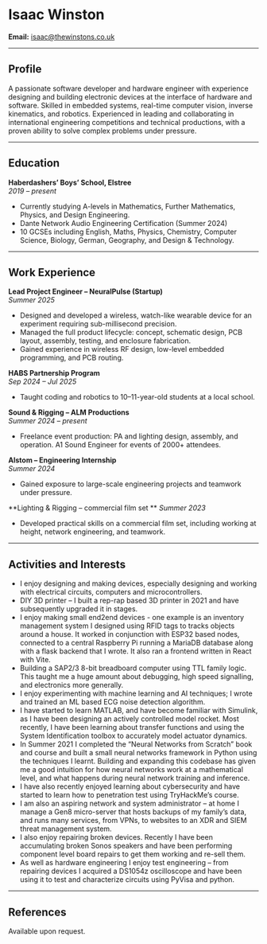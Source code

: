 # Isaac Winston

**Email:** [isaac@thewinstons.co.uk](mailto:isaac@thewinstons.co.uk)  

---

## Profile
A passionate software developer and hardware engineer with experience designing and building electronic devices at the interface of hardware and software. Skilled in embedded systems, real-time computer vision, inverse kinematics, and robotics. Experienced in leading and collaborating in international engineering competitions and technical productions, with a proven ability to solve complex problems under pressure.

---

## Education

**Haberdashers’ Boys’ School, Elstree**  
*2019 – present*  

- Currently studying A-levels in Mathematics, Further Mathematics, Physics, and Design Engineering.  
- Dante Network Audio Engineering Certification (Summer 2024)  
- 10 GCSEs including English, Maths, Physics, Chemistry, Computer Science, Biology, German, Geography, and Design & Technology.

---

## Work Experience

**Lead Project Engineer – NeuralPulse (Startup)**  
*Summer 2025*  
- Designed and developed a wireless, watch-like wearable device for an experiment requiring sub-millisecond precision.  
- Managed the full product lifecycle: concept, schematic design, PCB layout, assembly, testing, and enclosure fabrication.  
- Gained experience in wireless RF design, low-level embedded programming, and PCB routing.

**HABS Partnership Program**  
*Sep 2024 – Jul 2025*  
- Taught coding and robotics to 10–11-year-old students at a local school.

**Sound & Rigging – ALM Productions**  
*Summer 2024 – present*  
- Freelance event production: PA and lighting design, assembly, and operation. A1 Sound Engineer for events of 2000+ attendees.

**Alstom – Engineering Internship**  
*Summer 2024*  
- Gained exposure to large-scale engineering projects and teamwork under pressure.

**Lighting & Rigging – commercial film set **
*Summer 2023*  
- Developed practical skills on a commercial film set, including working at height, network engineering, and teamwork.

---

## Activities and Interests
- I enjoy designing and making devices, especially designing and working with electrical circuits, computers and microcontrollers.
- DIY 3D printer – I built a rep-rap based 3D printer in 2021 and have subsequently upgraded it in stages.
- I enjoy making small end2end devices - one example is an inventory management system I designed using RFID tags to tracks objects around a house. It worked in conjunction with ESP32 based nodes, connected to a central Raspberry Pi running a MariaDB database along with a flask backend that I wrote. It also ran a frontend written in React with Vite.
- Building a SAP2/3 8-bit breadboard computer using TTL family logic. This taught me a huge amount about debugging, high speed signalling, and electronics more generally.
- I enjoy experimenting with machine learning and AI techniques; I wrote and trained an ML based ECG noise detection algorithm.
- I have started to learn MATLAB, and have become familiar with Simulink, as I have been designing an actively controlled model rocket. Most recently, I have been learning about transfer functions and using the System Identification toolbox to accurately model actuator dynamics.
- In Summer 2021 I completed the “Neural Networks from Scratch” book and course and built a small neural networks framework in Python using the techniques I learnt. Building and expanding this codebase has given me a good intuition for how neural networks work at a mathematical level, and what happens during neural network training and inference.
- I have also recently enjoyed learning about cybersecurity and have started to learn how to penetration test using TryHackMe’s course.
- I am also an aspiring network and system administrator – at home I manage a Gen8 micro-server that hosts backups of my family’s data, and runs many services, from VPNs, to websites to an XDR and SIEM threat management system.
- I also enjoy repairing broken devices. Recently I have been accumulating broken Sonos speakers and have been performing component level board repairs to get them working and re-sell them.
- As well as hardware engineering I enjoy test engineering – from repairing devices I acquired a DS1054z oscilloscope and have been using it to test and characterize circuits using PyVisa and python.

---

## References
Available upon request.
